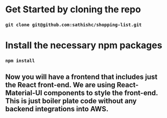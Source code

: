 # Get Started by cloning the repo

### `git clone git@github.com:sathishc/shopping-list.git`


# Install the necessary npm packages

### `npm install`

## Now you will have a frontend that includes just the React front-end. We are using React-Material-UI components to style the front-end. This is just boiler plate code without any backend integrations into AWS.  



